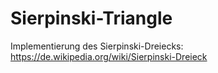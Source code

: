 # Sierpinski-Triangle

Implementierung des Sierpinski-Dreiecks:
https://de.wikipedia.org/wiki/Sierpinski-Dreieck
